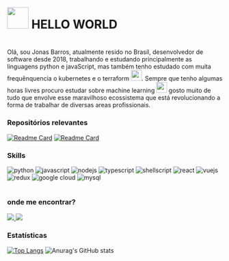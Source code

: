 
<h1>
  <img src="https://storage.googleapis.com/docker-images-registry/animatedEmoji.gif" width="50"/>
  HELLO WORLD
<h1>

### 
  
Olá, sou Jonas Barros, atualmente resido no Brasil, desenvolvedor de software desde 2018, trabalhando e estudando principalmente as linguagens python e javaScript, mas também tenho estudado com muita frequênquencia o kubernetes e o terraform <img src="https://storage.googleapis.com/docker-images-registry/animatedEmoji-2.gif" width="25"/>. Sempre que tenho algumas horas livres procuro estudar sobre machine learning <img src="https://storage.googleapis.com/docker-images-registry/emoji_robot.gif" width="25"/> gosto muito de tudo que envolve esse maravilhoso ecossistema que está revolucionando a forma de trabalhar de diversas areas profissionais. 


### Repositórios relevantes
 
[![Readme Card](https://github-readme-stats.vercel.app/api/pin/?username=JonasBarros1998&repo=dialogflow-sheets&theme=tokyonight)](https://github.com/JonasBarros1998/dialogflow-sheets) [![Readme Card](https://github-readme-stats.vercel.app/api/pin/?username=JonasBarros1998&repo=estacionamento&theme=tokyonight)](https://github.com/JonasBarros1998/estacionamento)

### Skills
![python](https://img.shields.io/badge/Python-3776AB?style=for-the-badge&logo=python&logoColor=white) ![javascript](https://img.shields.io/badge/JavaScript-323330?style=for-the-badge&logo=javascript&logoColor=F7DF1E) ![nodejs](https://img.shields.io/badge/Node.js-43853D?style=for-the-badge&logo=node.js&logoColor=white) ![typescript](https://img.shields.io/badge/TypeScript-007ACC?style=for-the-badge&logo=typescript&logoColor=white) ![shellscript](https://img.shields.io/badge/Shell_Script-121011?style=for-the-badge&logo=gnu-bash&logoColor=white) ![react](https://img.shields.io/badge/React-20232A?style=for-the-badge&logo=react&logoColor=61DAFB) ![vuejs](https://img.shields.io/badge/Vue.js-35495E?style=for-the-badge&logo=vue.js&logoColor=4FC08D) ![redux](https://img.shields.io/badge/Redux-593D88?style=for-the-badge&logo=redux&logoColor=white) ![google cloud](	https://img.shields.io/badge/Google_Cloud-4285F4?style=for-the-badge&logo=google-cloud&logoColor=white) ![mysql](https://img.shields.io/badge/MySQL-00000F?style=for-the-badge&logo=mysql&logoColor=white)
  
  
#
  
### onde me encontrar?
 <a href="https://www.linkedin.com/in/jonas-barros-772248170/">
    <img src="https://img.shields.io/badge/LinkedIn-0077B5?style=for-the-badge&logo=linkedin&logoColor=white" >
 </a>
 
  <a href="#">
    <img src="https://img.shields.io/badge/dev.to-0A0A0A?style=for-the-badge&logo=dev.to&logoColor=white"/>
  </a>
  
### Estatísticas
  
[![Top Langs](https://github-readme-stats.vercel.app/api/top-langs/?username=JonasBarros1998&theme=tokyonight)](https://github.com/JonasBarros1998/github-readme-stats) ![Anurag's GitHub stats](https://github-readme-stats.vercel.app/api?username=JonasBarros1998&count_private=true&show_icons=true&theme=tokyonight)
